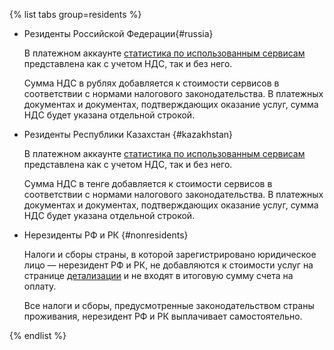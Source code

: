 {% list tabs group=residents %}


- Резиденты Российской Федерации{#russia}

  В платежном аккаунте [статистика по использованным сервисам](../operations/check-charges.md) представлена как с учетом НДС, так и без него.

  Сумма НДС в рублях добавляется к стоимости сервисов в соответствии с нормами налогового законодательства. В платежных документах и документах, подтверждающих оказание услуг, сумма НДС будет указана отдельной строкой.


- Резиденты Республики Казахстан {#kazakhstan}

  В платежном аккаунте [статистика по использованным сервисам](../operations/check-charges.md) представлена как с учетом НДС, так и без него.

  Сумма НДС в тенге добавляется к стоимости сервисов в соответствии с нормами налогового законодательства. В платежных документах и документах, подтверждающих оказание услуг, сумма НДС будет указана отдельной строкой.

- Нерезиденты РФ и РК {#nonresidents}

  Налоги и сборы страны, в которой зарегистрировано юридическое лицо — нерезидент РФ и РК, не добавляются к стоимости услуг на странице [детализации](../operations/check-charges.md) и не входят в итоговую сумму счета на оплату.

  Все налоги и сборы, предусмотренные законодательством страны проживания, нерезидент РФ и РК выплачивает самостоятельно.

{% endlist %}